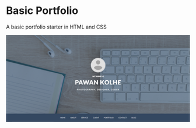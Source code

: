 # Basic Portfolio

A basic portfolio starter in HTML and CSS

![Screenshot](https://raw.githubusercontent.com/AlphaByte-dev/basic-portfolio/main/screenshots/ss1.PNG?token=AB7QKNZ7VQIGFAKICVJN2HC7QXVDK)